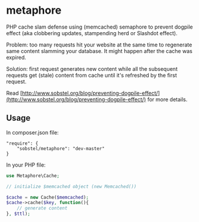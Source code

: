 metaphore
=========

PHP cache slam defense using (memcached) semaphore to prevent dogpile effect (aka clobbering updates, stampending herd or Slashdot effect).

Problem: too many requests hit your website at the same time to regenerate same content slamming your database. It might happen after the cache was expired.

Solution: first request generates new content while all the subsequent requests get (stale) content from cache until it's refreshed by the first request.

Read [http://www.sobstel.org/blog/preventing-dogpile-effect/](http://www.sobstel.org/blog/preventing-dogpile-effect/) for more details.

Usage
-----

In composer.json file:

```
"require": {
	"sobstel/metaphore": "dev-master"
}
```

In your PHP file:

``` php
use Metaphore\Cache;

// initialize $memcached object (new Memcached())

$cache = new Cache($memcached);
$cache->cache($key, function(){
    // generate content
}, $ttl);
```
